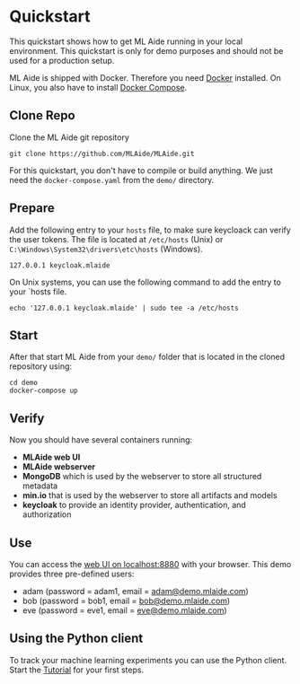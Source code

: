 # Quickstart

This quickstart shows how to get ML Aide running in your local environment. This quickstart
is only for demo purposes and should not be used for a production setup.

ML Aide is shipped with Docker. Therefore you need [Docker](https://docs.docker.com/get-docker/) 
installed. On Linux, you also have to install [Docker Compose](https://docs.docker.com/compose/install/).

## Clone Repo
Clone the ML Aide git repository
```
git clone https://github.com/MLAide/MLAide.git
```
For this quickstart, you don't have to compile or build anything. We just need the `docker-compose.yaml` from 
the `demo/` directory.

## Prepare
Add the following entry to your `hosts` file, to make sure keycloack can verify the user tokens.
The file is located at `/etc/hosts` (Unix) or `C:\Windows\System32\drivers\etc\hosts` (Windows).
```
127.0.0.1 keycloak.mlaide
```

On Unix systems, you can use the following command to add the entry to your `hosts file.
```
echo '127.0.0.1 keycloak.mlaide' | sudo tee -a /etc/hosts
```

## Start
After that start ML Aide from your `demo/` folder that is located in the cloned repository using:
```
cd demo
docker-compose up
```

## Verify
Now you should have several containers running:

- **MLAide web UI**
- **MLAide webserver**
- **MongoDB** which is used by the webserver to store all structured metadata
- **min.io** that is used by the webserver to store all artifacts and models
- **keycloak** to provide an identity provider, authentication, and authorization

## Use
You can access the [web UI on localhost:8880](http://localhost:8880) with your browser. This demo
provides three pre-defined users:

- adam (password = adam1, email = adam@demo.mlaide.com)
- bob (password = bob1, email = bob@demo.mlaide.com)
- eve (password = eve1, email = eve@demo.mlaide.com)

## Using the Python client
To track your machine learning experiments you can use the Python client. Start the 
[Tutorial](../tutorial/introduction.md) for your first steps.